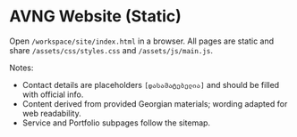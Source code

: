 # AVNG Website (Static)

Open `/workspace/site/index.html` in a browser. All pages are static and share `/assets/css/styles.css` and `/assets/js/main.js`.

Notes:
- Contact details are placeholders `[დასამატებელია]` and should be filled with official info.
- Content derived from provided Georgian materials; wording adapted for web readability.
- Service and Portfolio subpages follow the sitemap.